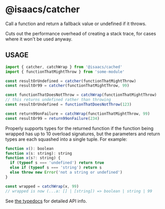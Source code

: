# @isaacs/catcher

Call a function and return a fallback value or undefined if it throws.

Cuts out the performance overhead of creating a stack trace, for
cases where it won't be used anyway.

## USAGE

```js
import { catcher, catchWrap } from '@isaacs/cached'
import { functionThatMightThrow } from 'some-module'

const resultOrUndefined = catcher(functionThatMightThrow)
const resultOr99 = catcher(functionThatMightThrow, 99)

const functionThatDoesNotThrow = catchWrap(functionThatMightThrow)
// this returns undefined rather than throwing
const resultOrUndefined = functionThatDoesNotThrow(123)

const return99onFailure = catchWrap(functionThatMightThrow, 99)
const resultOr99 = return99onFailure(234)
```

Properly supports types for the returned function if the function
being wrapped has up to 10 overload signatures, but the
parameters and return types are each squashed into a single
tuple. For example:

```js
function x(): boolean
function x(s: string): string
function x(s?: string) {
  if (typeof s === 'undefined') return true
  else if (typeof s === 'string') return s
  else throw new Error('not a string or undefined')
}

const wrapped = catchWrap(x, 99)
// wrapped is now (...a: [] | [string]) => boolean | string | 99
```

See [the typedocs](https://isaacs.github.io/catcher) for detailed
API info.
